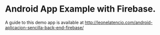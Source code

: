 # Android App Example with Firebase.

A guide to this demo app is available at http://leonelatencio.com/android-aplicacion-sencilla-back-end-firebase/
